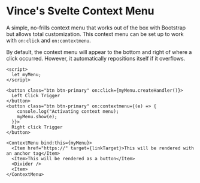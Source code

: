 # Vince's Svelte Context Menu

A simple, no-frills context menu that works out of the box with Bootstrap but allows total customization. This context menu can be set up to work with `on:click` and `on:contextmenu`.

By default, the context menu will appear to the bottom and right of where a click occurred. However, it automatically repositions itself if it overflows.

```
<script>
  let myMenu;
</script>

<button class="btn btn-primary" on:click={myMenu.createHandler()}>
  Left Click Trigger
</button>
<button class="btn btn-primary" on:contextmenu={(e) => {
    console.log("Activating context menu);
    myMenu.show(e);
  }}>
  Right click Trigger
</button>

<ContextMenu bind:this={myMenu}>
  <Item href="https://" target={linkTarget}>This will be rendered with an anchor tag</Item>
  <Item>This will be rendered as a button</Item>
  <Divider />
  <Item>
</ContextMenu>
```